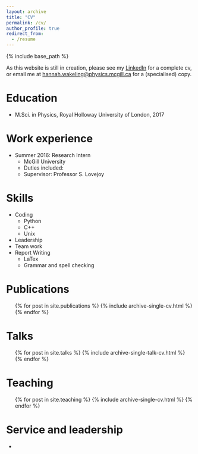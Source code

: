 ```yaml
---
layout: archive
title: "CV"
permalink: /cv/
author_profile: true
redirect_from:
  - /resume
---
```


{% include base_path %}

As this website is still in creation, please see my [LinkedIn](https://www.linkedin.com/in/hannah-wakeling-8a594a94/) for a complete cv, or email me at [hannah.wakeling@physics.mcgill.ca](hannah.wakeling@physics.mcgill.ca) for a (specialised) copy.

Education
======
* M.Sci. in Physics, Royal Holloway University of London, 2017

Work experience 
======
* Summer 2016: Research Intern
  * McGill University
  * Duties included: 
  * Supervisor: Professor S. Lovejoy
  
Skills
======
* Coding
  * Python
  * C++
  * Unix
* Leadership
* Team work
* Report Writing
  * LaTex
  * Grammar and spell checking

Publications
======
  <ul>{% for post in site.publications %}
    {% include archive-single-cv.html %}
  {% endfor %}</ul>
  
Talks
======
  <ul>{% for post in site.talks %}
    {% include archive-single-talk-cv.html %}
  {% endfor %}</ul>
  
Teaching
======
  <ul>{% for post in site.teaching %}
    {% include archive-single-cv.html %}
  {% endfor %}</ul>
  
Service and leadership
======
* 
